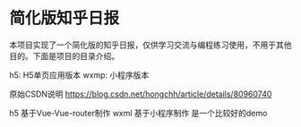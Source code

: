 # 简化版知乎日报
本项目实现了一个简化版的知乎日报，仅供学习交流与编程练习使用，不用于其他目的。下面是项目的目录介绍。

h5: H5单页应用版本
wxmp: 小程序版本

原始CSDN说明 https://blog.csdn.net/hongchh/article/details/80960740

h5 基于Vue-Vue-router制作
wxml 基于小程序制作
是一个比较好的demo


